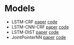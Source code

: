 # Models

- LSTM-CRF [paper](https://www.aclweb.org/anthology/W19-4501) [code](https://github.com/AxlAlm/segnlp/blob/main/segnlp/nn/models/lstm_crf.py)
- LSTM-CNN-CRF [paper](https://arxiv.org/pdf/1704.06104.pdf) [code](https://github.com/AxlAlm/segnlp/blob/main/segnlp/nn/models/lstm_cnn_crf.py)
- LSTM-DIST [paper](https://www.aclweb.org/anthology/P19-1464/) [code](https://github.com/AxlAlm/segnlp/blob/main/segnlp/nn/models/lstm_dist.py) 
- JointPointerNN [paper](https://arxiv.org/pdf/1612.08994.pdf) [code](https://github.com/AxlAlm/segnlp/blob/main/segnlp/nn/models/joint_pointer_nn.py)
